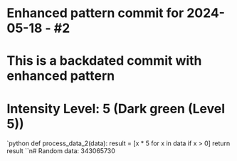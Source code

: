 ﻿# Enhanced pattern commit for 2024-05-18 - #2
# This is a backdated commit with enhanced pattern
# Intensity Level: 5 (Dark green (Level 5))
`python
def process_data_2(data):
    result = [x * 5 for x in data if x > 0]
    return result
``n# Random data: 343065730

